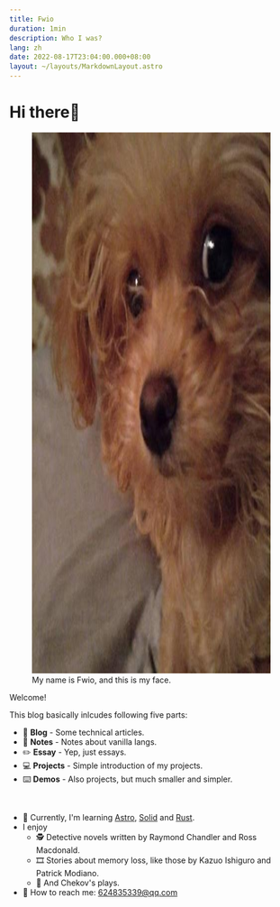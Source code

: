 ```yaml
---
title: Fwio
duration: 1min
description: Who I was?
lang: zh
date: 2022-08-17T23:04:00.000+08:00
layout: ~/layouts/MarkdownLayout.astro
---
```


# Hi there👋

<figure>
  <picture>
    <source type="image/avif" srcSet="/images/niya.avif" />
    <source type="image/webp" srcSet="/images/niya.webp" />
    <img width="959" height="960" alt="Cutest Doggo In The World" src="/images/niya.jpg" className="niya" />
  </picture>
  <figcaption>My name is Fwio, and this is my face.</figcaption>
</figure>

Welcome!

This blog basically inlcudes following five parts:
- 📑 **Blog** - Some technical articles.
- 📓 **Notes** - Notes about vanilla langs.
- ✏️ **Essay** - Yep, just essays.
- 💻 **Projects** - Simple introduction of my projects.
- ⌨️ **Demos** - Also projects, but much smaller and simpler.

<br/>

* 🌱 Currently, I'm learning [Astro](https://astro.build/), [Solid](https://www.solidjs.com/) and [Rust](https://www.rust-lang.org/).
* I enjoy
  * 🕵️ Detective novels written by Raymond Chandler and Ross Macdonald.
  * 🎞️ Stories about memory loss, like those by Kazuo Ishiguro and Patrick Modiano.
  * 🍒 And Chekov's plays.
* 📧 How to reach me: 624835339@qq.com

